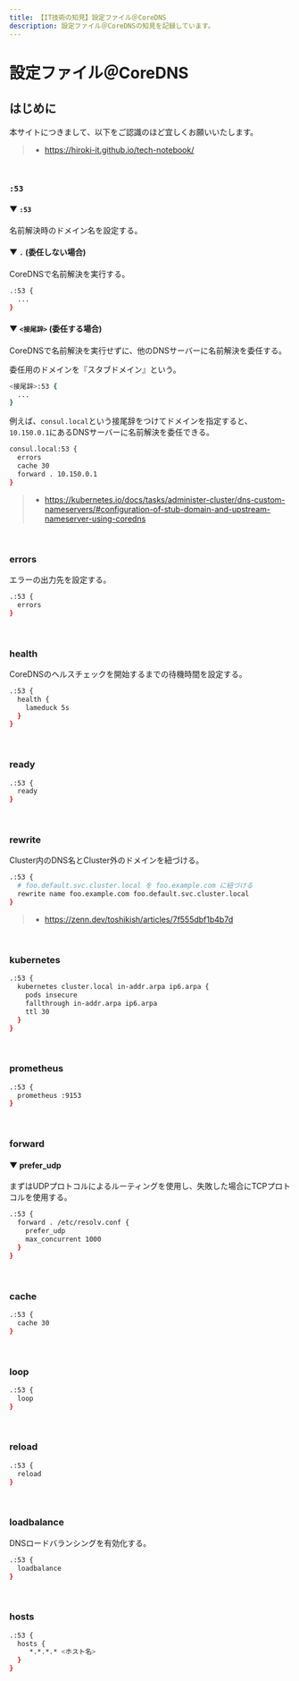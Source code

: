 ```yaml
---
title: 【IT技術の知見】設定ファイル＠CoreDNS
description: 設定ファイル＠CoreDNSの知見を記録しています。
---
```


# 設定ファイル＠CoreDNS

## はじめに

本サイトにつきまして、以下をご認識のほど宜しくお願いいたします。

> - https://hiroki-it.github.io/tech-notebook/

<br>

### `:53`

#### ▼ `:53`

名前解決時のドメイン名を設定する。

#### ▼ `.` (委任しない場合)

CoreDNSで名前解決を実行する。

```bash
.:53 {
  ...
}
```

#### ▼ `<接尾辞>` (委任する場合)

CoreDNSで名前解決を実行せずに、他のDNSサーバーに名前解決を委任する。

委任用のドメインを『スタブドメイン』という。

```bash
<接尾辞>:53 {
  ...
}
```

例えば、`consul.local`という接尾辞をつけてドメインを指定すると、`10.150.0.1`にあるDNSサーバーに名前解決を委任できる。

```bash
consul.local:53 {
  errors
  cache 30
  forward . 10.150.0.1
}
```

> - https://kubernetes.io/docs/tasks/administer-cluster/dns-custom-nameservers/#configuration-of-stub-domain-and-upstream-nameserver-using-coredns

<br>

### errors

エラーの出力先を設定する。

```bash
.:53 {
  errors
}
```

<br>

### health

CoreDNSのヘルスチェックを開始するまでの待機時間を設定する。

```bash
.:53 {
  health {
    lameduck 5s
  }
}
```

<br>

### ready

```bash
.:53 {
  ready
}
```

<br>

### rewrite

Cluster内のDNS名とCluster外のドメインを紐づける。

```bash
.:53 {
  # foo.default.svc.cluster.local を foo.example.com に紐づける
  rewrite name foo.example.com foo.default.svc.cluster.local
}
```

> - https://zenn.dev/toshikish/articles/7f555dbf1b4b7d

<br>

### kubernetes

```bash
.:53 {
  kubernetes cluster.local in-addr.arpa ip6.arpa {
    pods insecure
    fallthrough in-addr.arpa ip6.arpa
    ttl 30
  }
}
```

<br>

### prometheus

```bash
.:53 {
  prometheus :9153
}
```

<br>

### forward

#### ▼ prefer_udp

まずはUDPプロトコルによるルーティングを使用し、失敗した場合にTCPプロトコルを使用する。

```bash
.:53 {
  forward . /etc/resolv.conf {
    prefer_udp
    max_concurrent 1000
  }
}
```

<br>

### cache

```bash
.:53 {
  cache 30
}
```

<br>

### loop

```bash
.:53 {
  loop
}
```

<br>

### reload

```bash
.:53 {
  reload
}
```

<br>

### loadbalance

DNSロードバランシングを有効化する。

```bash
.:53 {
  loadbalance
}
```

<br>

### hosts

```bash
.:53 {
  hosts {
     *.*.*.* <ホスト名>
  }
}
```

<br>
